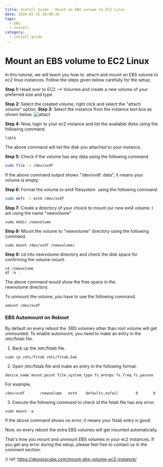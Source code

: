 ```yaml
---
title: Install Guide - Mount an EBS volume to EC2 Linux
date: 2020-01-25 18:00:26
tags:
  - EBS
  - install
category:
  - install_guide
---
```


# Mount an EBS volume to EC2 Linux

In this tutorial, we will teach you how to  attach and mount an EBS volume to ec2 linux instances. Follow the steps given below carefully for the setup.

**Step 1:** Head over to EC2 
–> Volumes and create a new volume of your preferred size and type.

**Step 2:** Select the created volume, right click and select the "attach volume" option. 
**Step 3:** Select the instance from the instance text box as shown below.
![attact](https://tungexplorer.s3.ap-southeast-1.amazonaws.com/aws/ebs/EBS_Attact.jpg)  

**Step 4:** Now, login to your ec2 instance and list the available disks using the following command.
```
lsblk
```
The above command will list the disk you attached to your instance.

**Step 5:** Check if the volume has any data using the following command.
```bash
sudo file -s /dev/xvdf
```
If the above command output shows "/dev/xvdf: data", it means your volume is empty.

**Step 6:** Format the volume to ext4 filesystem  using the following command.
```bash
sudo mkfs -t ext4 /dev/xvdf
```

 **Step 7:** Create a directory of your choice to mount our new ext4 volume. I am using the name "newvolume"
```
sudo mkdir /newvolume
```

 **Step 8:** Mount the volume to "newvolume" directory using the following command.
 ```
sudo mount /dev/xvdf /newvolume/
```


**Step 9:** cd into newvolume directory and check the disk space for confirming the volume mount.
```
cd /newvolume 
df -h .
```

The above command would show the free space in the newvolume directory.

To unmount the volume, you have to use the following command.
```
umount /dev/xvdf
```
### EBS Automount on Reboot

By default on every reboot the  EBS volumes other than root volume will get unmounted. To enable automount, you need to make an entry in the /etc/fstab file.

1.  Back up the /etc/fstab file.
```
sudo cp /etc/fstab /etc/fstab.bak
```

2. Open /etc/fstab file and make an entry in the following format.
```
device_name mount_point file_system_type fs_mntops fs_freq fs_passno
```

For example,
```
/dev/xvdf       /newvolume   ext4    defaults,nofail        0       0
```

3. Execute the following command to check id the fstab file has any error.
```
sudo mount -a
```

If the above command shows no error, it means your fstab entry is good.

Now, on every reboot the extra EBS volumes will get mounted automatically.

That's how you mount and unmount EBS volumes in your ec2 instances. If you get any error during the setup, please feel free to contact us in the comment section.

// ref: https://devopscube.com/mount-ebs-volume-ec2-instance/